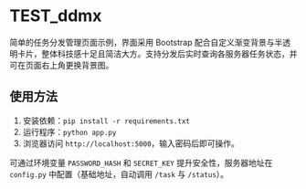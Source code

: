 # TEST_ddmx

简单的任务分发管理页面示例，界面采用 Bootstrap 配合自定义渐变背景与半透明卡片，整体科技感十足且简洁大方。支持分发后实时查询各服务器任务状态，并可在页面右上角更换背景图。

## 使用方法

1. 安装依赖：`pip install -r requirements.txt`
2. 运行程序：`python app.py`
3. 浏览器访问 `http://localhost:5000`，输入密码后即可操作。

可通过环境变量 `PASSWORD_HASH` 和 `SECRET_KEY` 提升安全性，服务器地址在 `config.py` 中配置（基础地址，自动调用 `/task` 与 `/status`）。
